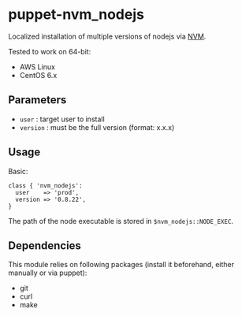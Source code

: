 # puppet-nvm_nodejs

Localized installation of multiple versions of nodejs via [NVM](https://github.com/creationix/nvm).

Tested to work on 64-bit:
  * AWS Linux
  * CentOS 6.x

## Parameters
  * `user`    : target user to install
  * `version` : must be the full version (format: x.x.x)

## Usage

Basic:

    class { 'nvm_nodejs':
      user    => 'prod',
      version => '0.8.22',
    }

The path of the node executable is stored in `$nvm_nodejs::NODE_EXEC`.

## Dependencies

This module relies on following packages (install it beforehand, either manually or via puppet):
  * git
  * curl
  * make
